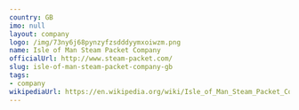 ```yaml
---
country: GB
imo: null
layout: company
logo: /img/73ny6j68pynzyfzsdddyymxoiwzm.png
name: Isle of Man Steam Packet Company
officialUrl: http://www.steam-packet.com/
slug: isle-of-man-steam-packet-company-gb
tags:
- company
wikipediaUrl: https://en.wikipedia.org/wiki/Isle_of_Man_Steam_Packet_Company
---
```

